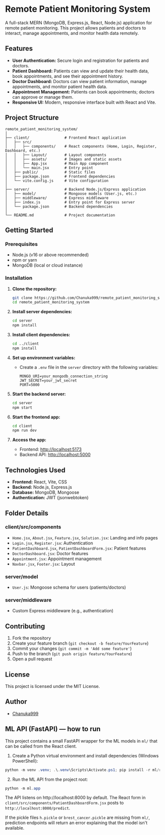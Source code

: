 # Remote Patient Monitoring System

A full-stack MERN (MongoDB, Express.js, React, Node.js) application for remote patient monitoring. This project allows patients and doctors to interact, manage appointments, and monitor health data remotely.

## Features

- **User Authentication:** Secure login and registration for patients and doctors.
- **Patient Dashboard:** Patients can view and update their health data, book appointments, and see their appointment history.
- **Doctor Dashboard:** Doctors can view patient information, manage appointments, and monitor patient health data.
- **Appointment Management:** Patients can book appointments; doctors can approve or manage them.
- **Responsive UI:** Modern, responsive interface built with React and Vite.

## Project Structure

```
remote_patient_monitoring_system/
│
├── client/                # Frontend React application
│   ├── src/
│   │   ├── components/    # React components (Home, Login, Register, Dashboard, etc.)
│   │   ├── Layout/        # Layout components
│   │   ├── assets/        # Images and static assets
│   │   ├── App.jsx        # Main App component
│   │   └── main.jsx       # Entry point
│   ├── public/            # Static files
│   ├── package.json       # Frontend dependencies
│   └── vite.config.js     # Vite configuration
│
├── server/                # Backend Node.js/Express application
│   ├── model/             # Mongoose models (User.js, etc.)
│   ├── middleware/        # Express middleware
│   ├── index.js           # Entry point for Express server
│   └── package.json       # Backend dependencies
│
└── README.md              # Project documentation
```

## Getting Started

### Prerequisites

- Node.js (v16 or above recommended)
- npm or yarn
- MongoDB (local or cloud instance)

### Installation

1. **Clone the repository:**

   ```sh
   git clone https://github.com/Chanuka999/remote_patient_monitoring_system.git
   cd remote_patient_monitoring_system
   ```

2. **Install server dependencies:**

   ```sh
   cd server
   npm install
   ```

3. **Install client dependencies:**

   ```sh
   cd ../client
   npm install
   ```

4. **Set up environment variables:**

   - Create a `.env` file in the `server` directory with the following variables:
     ```env
     MONGO_URI=your_mongodb_connection_string
     JWT_SECRET=your_jwt_secret
     PORT=5000
     ```

5. **Start the backend server:**

   ```sh
   cd server
   npm start
   ```

6. **Start the frontend app:**

   ```sh
   cd client
   npm run dev
   ```

7. **Access the app:**
   - Frontend: [http://localhost:5173](http://localhost:5173)
   - Backend API: [http://localhost:5000](http://localhost:5000)

## Technologies Used

- **Frontend:** React, Vite, CSS
- **Backend:** Node.js, Express.js
- **Database:** MongoDB, Mongoose
- **Authentication:** JWT (jsonwebtoken)

## Folder Details

### client/src/components

- `Home.jsx`, `About.jsx`, `Feature.jsx`, `Solution.jsx`: Landing and info pages
- `Login.jsx`, `Register.jsx`: Authentication
- `PatientDashboard.jsx`, `PatientDashboardForm.jsx`: Patient features
- `DoctorDashboard.jsx`: Doctor features
- `Appointment.jsx`: Appointment management
- `Navbar.jsx`, `Footer.jsx`: Layout

### server/model

- `User.js`: Mongoose schema for users (patients/doctors)

### server/middleware

- Custom Express middleware (e.g., authentication)

## Contributing

1. Fork the repository
2. Create your feature branch (`git checkout -b feature/YourFeature`)
3. Commit your changes (`git commit -m 'Add some feature'`)
4. Push to the branch (`git push origin feature/YourFeature`)
5. Open a pull request

## License

This project is licensed under the MIT License.

## Author

- [Chanuka999](https://github.com/Chanuka999)

## ML API (FastAPI) — how to run

This project contains a small FastAPI wrapper for the ML models in `ml/` that can be called from the React client.

1. Create a Python virtual environment and install dependencies (Windows PowerShell):

```powershell
python -m venv .venv; .\.venv\Scripts\Activate.ps1; pip install -r ml/requirements.txt
```

2. Run the ML API from the project root:

```powershell
python -m ml.app
```

The API listens on http://localhost:8000 by default. The React form in `client/src/components/PatientDashboardForm.jsx` posts to `http://localhost:8000/predict`.

If the pickle files `h.pickle` or `brest_cancer.pickle` are missing from `ml/`, prediction endpoints will return an error explaining that the model isn't available.
